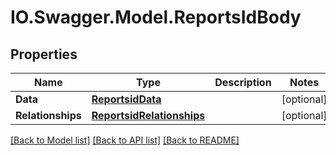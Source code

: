 # IO.Swagger.Model.ReportsIdBody
## Properties

Name | Type | Description | Notes
------------ | ------------- | ------------- | -------------
**Data** | [**ReportsidData**](ReportsidData.md) |  | [optional] 
**Relationships** | [**ReportsidRelationships**](ReportsidRelationships.md) |  | [optional] 

[[Back to Model list]](../README.md#documentation-for-models) [[Back to API list]](../README.md#documentation-for-api-endpoints) [[Back to README]](../README.md)

